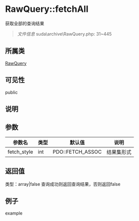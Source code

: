 # RawQuery::fetchAll
获取全部的查询结果
> *文件信息* suda\archive\RawQuery.php: 31~445
## 所属类 

[RawQuery](../RawQuery.md)

## 可见性

  public  
## 说明



## 参数

| 参数名 | 类型 | 默认值 | 说明 |
|--------|-----|-------|-------|
| fetch_style |  int | PDO::FETCH_ASSOC |  结果集形式 |

## 返回值
类型：array|false
 查询成功则返回查询结果，否则返回false

## 例子

example